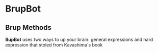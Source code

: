# BrupBot

## Brup Methods

**BupBot** uses two ways to up your brain: general expressions and hard expression that stoled from Kavashima`s book
